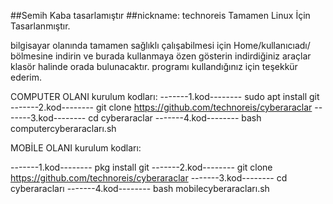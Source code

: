 ##Semih Kaba tasarlamıştır
##nickname: technoreis
Tamamen Linux İçin Tasarlanmıştır.

bilgisayar olanında tamamen sağlıklı çalışabilmesi için Home/kullanıcıadı/ bölmesine indirin 
ve burada kullanmaya özen gösterin indirdiğiniz araçlar klasör halinde orada bulunacaktır.
programı kullandığınız için teşekkür ederim.


COMPUTER OLANI
kurulum kodları:
-------1.kod--------
sudo apt install git
-------2.kod--------
git clone https://github.com/technoreis/cyberaraclar
-------3.kod--------
cd cyberaraclar
-------4.kod--------
bash computercyberaracları.sh


MOBİLE OLANI
kurulum kodları:

-------1.kod--------
pkg install git
-------2.kod--------
git clone https://github.com/technoreis/cyberaraclar
-------3.kod--------
cd cyberaracları
-------4.kod--------
bash mobilecyberaracları.sh
